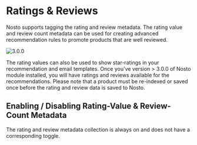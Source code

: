 # Ratings & Reviews

Nosto supports tagging the rating and review metadata. The rating value and review count metadata can be used for creating advanced recommendation rules to promote products that are well reviewed.

![3.0.0](https://img.shields.io/badge/nosto-3.0.0-green.svg)

The rating values can also be used to show star-ratings in your recommendation and email templates. Once you've version &gt; 3.0.0 of Nosto module installed, you will have ratings and reviews available for the recommendations. Please note that a product must be re-indexed or saved once before the rating and review data is saved to Nosto.

## Enabling / Disabling Rating-Value & Review-Count Metadata

The rating and review metadata collection is always on and does not have a corresponding toggle.

